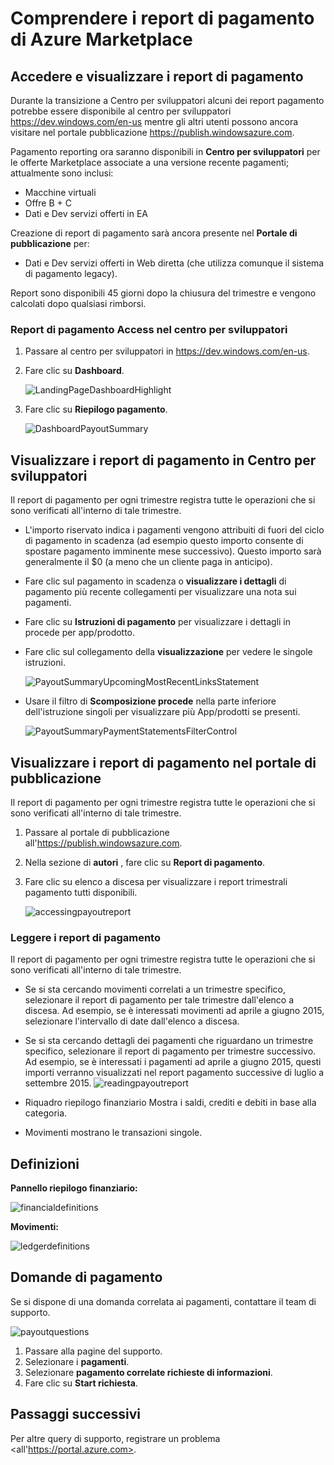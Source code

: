 <properties
   pageTitle="Comprendere la segnalazione di pagamento Azure Marketplace | Microsoft Azure"
   description="Informazioni su come verificare e caricare il report di pagamento di Azure Marketplace."
   services="marketplace-publishing"
   documentationCenter="na"
   authors="v-jeana"
   manager="lakoch"
   editor=""/>

<tags
   ms.service="marketplace"
   ms.devlang="na"
   ms.topic="article"
   ms.tgt_pltfrm="na"
   ms.workload="na"
   ms.date="09/19/2016"
   ms.author="v-jeana; hascipio; v-dabosl"/>

# <a name="understand-your-azure-marketplace-payout-reports"></a>Comprendere i report di pagamento di Azure Marketplace

## <a name="access-and-view-your-payout-reports"></a>Accedere e visualizzare i report di pagamento

Durante la transizione a Centro per sviluppatori alcuni dei report pagamento potrebbe essere disponibile al centro per sviluppatori https://dev.windows.com/en-us mentre gli altri utenti possono ancora visitare nel portale pubblicazione https://publish.windowsazure.com.

Pagamento reporting ora saranno disponibili in **Centro per sviluppatori** per le offerte Marketplace associate a una versione recente pagamenti; attualmente sono inclusi:
- Macchine virtuali
- Offre B + C
- Dati e Dev servizi offerti in EA

Creazione di report di pagamento sarà ancora presente nel **Portale di pubblicazione** per:
- Dati e Dev servizi offerti in Web diretta (che utilizza comunque il sistema di pagamento legacy).

Report sono disponibili 45 giorni dopo la chiusura del trimestre e vengono calcolati dopo qualsiasi rimborsi.

### <a name="access-payout-reports-in-dev-center"></a>Report di pagamento Access nel centro per sviluppatori

1. Passare al centro per sviluppatori in https://dev.windows.com/en-us.
2. Fare clic su **Dashboard**.

    ![LandingPageDashboardHighlight][1]

3. Fare clic su **Riepilogo pagamento**.

    ![DashboardPayoutSummary][2]


## <a name="view-your-payout-reports-in-dev-center"></a>Visualizzare i report di pagamento in Centro per sviluppatori

Il report di pagamento per ogni trimestre registra tutte le operazioni che si sono verificati all'interno di tale trimestre.

- L'importo riservato indica i pagamenti vengono attribuiti di fuori del ciclo di pagamento in scadenza (ad esempio questo importo consente di spostare pagamento imminente mese successivo).  Questo importo sarà generalmente il $0 (a meno che un cliente paga in anticipo).
- Fare clic sul pagamento in scadenza o **visualizzare i dettagli** di pagamento più recente collegamenti per visualizzare una nota sui pagamenti.
- Fare clic su **Istruzioni di pagamento** per visualizzare i dettagli in procede per app/prodotto.
- Fare clic sul collegamento della **visualizzazione** per vedere le singole istruzioni.

    ![PayoutSummaryUpcomingMostRecentLinksStatement][3]

- Usare il filtro di **Scomposizione procede** nella parte inferiore dell'istruzione singoli per visualizzare più App/prodotti se presenti.

    ![PayoutSummaryPaymentStatementsFilterControl][4]



## <a name="view-your-payout-reports-in-publishing-portal"></a>Visualizzare i report di pagamento nel portale di pubblicazione
Il report di pagamento per ogni trimestre registra tutte le operazioni che si sono verificati all'interno di tale trimestre.

1. Passare al portale di pubblicazione all'https://publish.windowsazure.com.
2. Nella sezione di **autori** , fare clic su **Report di pagamento**.
3. Fare clic su elenco a discesa per visualizzare i report trimestrali pagamento tutti disponibili.

    ![accessingpayoutreport][5]


### <a name="read-your-payout-reports"></a>Leggere i report di pagamento

Il report di pagamento per ogni trimestre registra tutte le operazioni che si sono verificati all'interno di tale trimestre.

- Se si sta cercando movimenti correlati a un trimestre specifico, selezionare il report di pagamento per tale trimestre dall'elenco a discesa. Ad esempio, se è interessati movimenti ad aprile a giugno 2015, selezionare l'intervallo di date dall'elenco a discesa.
- Se si sta cercando dettagli dei pagamenti che riguardano un trimestre specifico, selezionare il report di pagamento per trimestre successivo. Ad esempio, se è interessati i pagamenti ad aprile a giugno 2015, questi importi verranno visualizzati nel report pagamento successive di luglio a settembre 2015.
![readingpayoutreport][6]

- Riquadro riepilogo finanziario Mostra i saldi, crediti e debiti in base alla categoria.
- Movimenti mostrano le transazioni singole.

## <a name="definitions"></a>Definizioni

**Pannello riepilogo finanziario:**

![financialdefinitions][7]

**Movimenti:**

![ledgerdefinitions][8]

## <a name="payout-questions"></a>Domande di pagamento

Se si dispone di una domanda correlata ai pagamenti, contattare il team di supporto.

![payoutquestions][9]

1. Passare alla pagine del supporto.
2. Selezionare i **pagamenti**.
3. Selezionare **pagamento correlate richieste di informazioni**.
4. Fare clic su **Start richiesta**.

## <a name="next-steps"></a>Passaggi successivi

Per altre query di supporto, registrare un problema <all'https://portal.azure.com>.

[1]: ./media/marketplace-publishing-report-payout/LandingPage-DashboardHighlight.png
[2]: ./media/marketplace-publishing-report-payout/Dashboard-PayoutSummary.png
[3]: ./media/marketplace-publishing-report-payout/PayoutSummary-UpcomingOrMostRecentPaymentLinksSingleStatementLink.png
[4]: ./media/marketplace-publishing-report-payout/PayoutSummary-PaymentStatements-SingleStatement-FilterControl.png
[5]: ./media/marketplace-publishing-report-payout/accessingpayoutreport.png
[6]: ./media/marketplace-publishing-report-payout/readingpayoutreport.png
[7]: ./media/marketplace-publishing-report-payout/financialdefinitions.png
[8]: ./media/marketplace-publishing-report-payout/ledgerdefinitions.png
[9]: ./media/marketplace-publishing-report-payout/payoutquestions.png
